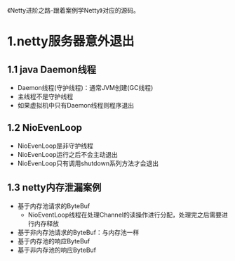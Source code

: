 《Netty进阶之路-跟着案例学Netty》对应的源码。

# 1.netty服务器意外退出

## 1.1 java Daemon线程
- Daemon线程(守护线程)：通常JVM创建(GC线程)
- 主线程不是守护线程
- 如果虚拟机中只有Daemon线程则程序退出

## 1.2 NioEvenLoop
- NioEvenLoop是非守护线程
- NioEvenLoop运行之后不会主动退出
- NioEvenLoop只有调用shutdown系列方法才会退出

## 1.3 netty内存泄漏案例
- 基于内存池请求的ByteBuf
    - NioEventLoop线程在处理Channel的读操作进行分配，处理完之后需要进行内存释放
- 基于非内存池请求的ByteBuf：与内存池一样
- 基于内存池的响应ByteBuf
- 基于非内存池的响应ByteBuf